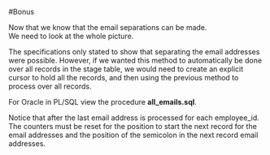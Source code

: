 #Bonus

Now that we know that the email separations can be made.  
We need to look at the whole picture.  

The specifications only stated to show that separating the 
email addresses were possible.  However, if we wanted this method 
to automatically be done over all records in the stage table, 
we would need to create an explicit cursor to hold all the records, 
and then using the previous method to process over all records.
    
For Oracle in PL/SQL view the procedure **all_emails.sql**.

Notice that after the last email address is processed for each employee_id.  
The counters must be reset for the position to start the next record for the 
email addresses and the position of the semicolon in the next record email addresses.  
